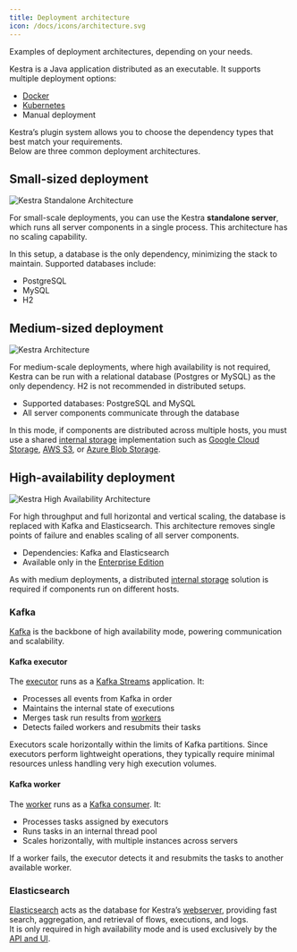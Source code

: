```yaml
---
title: Deployment architecture
icon: /docs/icons/architecture.svg
---
```


Examples of deployment architectures, depending on your needs.

Kestra is a Java application distributed as an executable. It supports multiple deployment options:

- [Docker](../02.installation/02.docker.md)
- [Kubernetes](../02.installation/03.kubernetes.md)
- Manual deployment

Kestra’s plugin system allows you to choose the dependency types that best match your requirements.  
Below are three common deployment architectures.

## Small-sized deployment

![Kestra Standalone Architecture](/docs/architecture/archi-diagram-small.png "Kestra Standalone Architecture")

For small-scale deployments, you can use the Kestra **standalone server**, which runs all server components in a single process. This architecture has no scaling capability.

In this setup, a database is the only dependency, minimizing the stack to maintain. Supported databases include:

- PostgreSQL
- MySQL
- H2

## Medium-sized deployment

![Kestra Architecture](/docs/architecture/archi-diagram-medium-sized-deployement.png "Kestra Architecture")

For medium-scale deployments, where high availability is not required, Kestra can be run with a relational database (Postgres or MySQL) as the only dependency. H2 is not recommended in distributed setups.

- Supported databases: PostgreSQL and MySQL
- All server components communicate through the database

In this mode, if components are distributed across multiple hosts, you must use a shared [internal storage](./09.internal-storage.md) implementation such as [Google Cloud Storage](../02.installation/09.gcp-vm.md), [AWS S3](../02.installation/08.aws-ec2.md), or [Azure Blob Storage](../02.installation/10.azure-vm.md).

## High-availability deployment

![Kestra High Availability Architecture](/docs/architecture/archi-diagram.png "Kestra High Availability Architecture")

For high throughput and full horizontal and vertical scaling, the database is replaced with Kafka and Elasticsearch. This architecture removes single points of failure and enables scaling of all server components.

- Dependencies: Kafka and Elasticsearch  
- Available only in the [Enterprise Edition](../06.enterprise/01.overview/01.enterprise-edition.md)

As with medium deployments, a distributed [internal storage](./09.internal-storage.md) solution is required if components run on different hosts.

### Kafka

[Kafka](https://kafka.apache.org/) is the backbone of high availability mode, powering communication and scalability.

#### Kafka executor

The [executor](./04.executor.md) runs as a [Kafka Streams](https://kafka.apache.org/documentation/streams/) application. It:

- Processes all events from Kafka in order
- Maintains the internal state of executions
- Merges task run results from [workers](./05.worker.md)
- Detects failed workers and resubmits their tasks

Executors scale horizontally within the limits of Kafka partitions. Since executors perform lightweight operations, they typically require minimal resources unless handling very high execution volumes.

#### Kafka worker

The [worker](./05.worker.md) runs as a [Kafka consumer](https://kafka.apache.org/documentation/#consumerapi). It:

- Processes tasks assigned by executors
- Runs tasks in an internal thread pool
- Scales horizontally, with multiple instances across servers

If a worker fails, the executor detects it and resubmits the tasks to another available worker.

### Elasticsearch

[Elasticsearch](https://www.elastic.co/elasticsearch) acts as the database for Kestra’s [webserver](./08.webserver.md), providing fast search, aggregation, and retrieval of flows, executions, and logs.  
It is only required in high availability mode and is used exclusively by the [API and UI](../08.ui/index.md).
